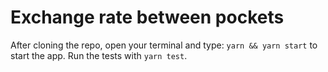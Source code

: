 # Exchange rate between pockets

After cloning the repo, open your terminal and type: `yarn && yarn start` to start the app.
Run the tests with `yarn test`.
